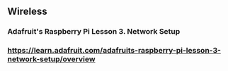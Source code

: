 
## Wireless

### Adafruit's Raspberry Pi Lesson 3. Network Setup
### https://learn.adafruit.com/adafruits-raspberry-pi-lesson-3-network-setup/overview
